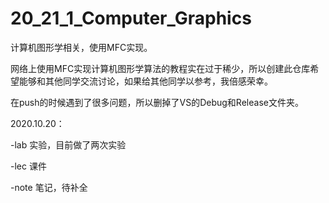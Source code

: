 # 20_21_1_Computer_Graphics
 计算机图形学相关，使用MFC实现。

网络上使用MFC实现计算机图形学算法的教程实在过于稀少，所以创建此仓库希望能够和其他同学交流讨论，如果给其他同学以参考，我倍感荣幸。

在push的时候遇到了很多问题，所以删掉了VS的Debug和Release文件夹。


2020.10.20：

-lab    实验，目前做了两次实验

-lec    课件

-note   笔记，待补全
